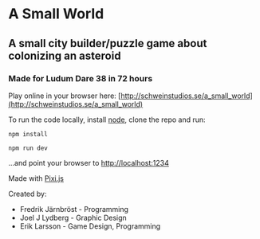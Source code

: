 # A Small World
## A small city builder/puzzle game about colonizing an asteroid
### Made for Ludum Dare 38 in 72 hours

Play online in your browser here: [http://schweinstudios.se/a_small_world](http://schweinstudios.se/a_small_world)

To run the code locally, install [node](https://nodejs.org/), clone the repo and run:

`npm install`

`npm run dev`

...and point your browser to [http://localhost:1234](http://localhost:1234)

Made with [Pixi.js](www.pixijs.com)

Created by:
* Fredrik Järnbröst - Programming
* Joel J Lydberg - Graphic Design
* Erik Larsson - Game Design, Programming